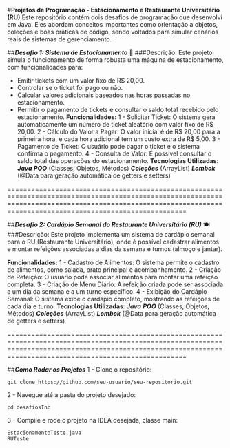 #**Projetos de Programação - Estacionamento e Restaurante Universitário (RU)**
Este repositório contém dois desafios de programação que desenvolvi em Java. Eles abordam conceitos importantes como orientação a objetos, coleções e boas práticas de código, sendo voltados para simular cenários reais de sistemas de gerenciamento.

##***Desafio 1: Sistema de Estacionamento*** 🚗
###Descrição:
Este projeto simula o funcionamento de forma robusta uma máquina de estacionamento, com funcionalidades para:

- Emitir tickets com um valor fixo de R$ 20,00.
- Controlar se o ticket foi pago ou não.
- Calcular valores adicionais baseados nas horas passadas no estacionamento.
- Permitir o pagamento de tickets e consultar o saldo total recebido pelo estacionamento.
**Funcionalidades:**
1 - Solicitar Ticket: O sistema gera automaticamente um número de ticket aleatório com valor fixo de R$ 20,00.
2 - Cálculo do Valor a Pagar: O valor inicial é de R$ 20,00 para a primeira hora, e cada hora adicional tem um custo extra de R$ 5,00.
3 - Pagamento de Ticket: O usuário pode pagar o ticket e o sistema confirma o pagamento.
4 - Consulta de Valor: É possível consultar o saldo total das operações do estacionamento.
**Tecnologias Utilizadas**:
***Java***
***POO*** (Classes, Objetos, Métodos)
***Coleções*** (ArrayList)
***Lombok*** (@Data para geração automática de getters e setters)

===============================================================================================================================================================================================================

##***Desafio 2: Cardápio Semanal do Restaurante Universitário (RU)*** 🍽️
###Descrição:
Este projeto implementa um sistema de cardápio semanal para o RU (Restaurante Universitário), onde é possível cadastrar alimentos e montar refeições associadas a dias da semana e turnos (almoço e jantar).

**Funcionalidades:**
1 - Cadastro de Alimentos: O sistema permite o cadastro de alimentos, como salada, prato principal e acompanhamento.
2 - Criação de Refeição: O usuário pode associar alimentos para montar uma refeição completa.
3 - Criação de Menu Diário: A refeição criada pode ser associada a um dia da semana e a um turno específico.
4 - Exibição do Cardápio Semanal: O sistema exibe o cardápio completo, mostrando as refeições de cada dia e turno.
**Tecnologias Utilizadas**:
***Java***
***POO*** (Classes, Objetos, Métodos)
***Coleções*** (ArrayList)
***Lombok*** (@Data para geração automática de getters e setters)

===============================================================================================================================================================================================================

##***Como Rodar os Projetos***
1 - Clone o repositório:
```
git clone https://github.com/seu-usuario/seu-repositorio.git
```
2 - Navegue até a pasta do projeto desejado:
```
cd desafiosInc
```
3 - Compile e rode o projeto na IDEA desejada, classe main:
```
EstacionamentoTeste.java
RUTeste
```


